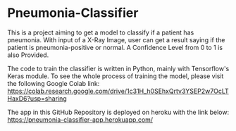 # Pneumonia-Classifier
This is a project aiming to get a model to classify if a patient has pneumonia.
With input of a X-Ray Image, user can get a result saying if the patient is pneumonia-positive or normal.
A Confidence Level from 0 to 1 is also Provided.

The code to train the classifier is written in Python, mainly with Tensorflow's Keras module. 
To see the whole process of training the model, please visit the following Google Colab link:
https://colab.research.google.com/drive/1c31H_h0SEhxQrtv3YSEP2w7OcLTHaxD6?usp=sharing

The app in this GitHub Repository is deployed on heroku with the link below:
 https://pneumonia-classifier-app.herokuapp.com/
 
 
